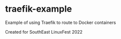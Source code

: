 # traefik-example
Example of using Traefik to route to Docker containers

Created for SouthEast LinuxFest 2022
